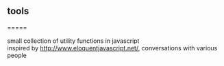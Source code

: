 ## tools
=====

small collection of utility functions in javascript <br />
inspired by http://www.eloquentjavascript.net/, conversations with various people
